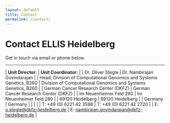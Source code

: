 ```yaml
---
layout: default
title: Contact
permalink: /contact/
---
```


**Contact** ELLIS Heidelberg
============================

Get in touch via email or phone below.

<hr>

| **Unit Director:**                                                  | **Unit Coordinator:**                                         |
| Dr. Oliver Stegle                                                   | Dr. Nambirajan Govindarajan                                   |
| Head, Division of Computational Genomics and Systems Genetics, B260 | Division of Computational Genomics and Systems Genetics, B260 |
| German Cancer Research Center (DKFZ)                                | German Cancer Research Center (DKFZ)                          |
| Im Neuenheimer Feld 280                                             | Im Neuenheimer Feld 280                                       |
| 69120 Heidelberg                                                    | 69120 Heidelberg                                              |
| Germany                                                             | Germany                                                       |
|                                                                     |                                                               |
| T: +49 (0) 6221 42 3598                                             | T: +49 (0) 6221 42 2720                                       |
| E: [o.stegle@dkfz-heidelberg.de][1]                                 | E: [nambirajan.govindarajan@dkfz-heidelberg.de][2]            |

[1]: mailto:o.stegle@dkfz-heidelberg.de
[2]: mailto:nambirajan.govindarajan@dkfz-heidelberg.de